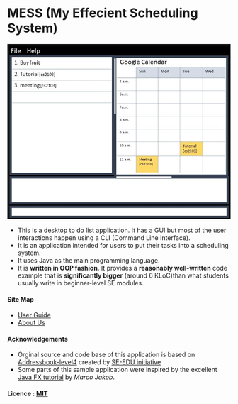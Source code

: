 
# MESS (My Effecient Scheduling System)

<img src="docs/images/mock up pic.jpg" width="600"><br>

* This is a desktop to do list application. It has a GUI but most of the user interactions happen using
  a CLI (Command Line Interface).
* It is an application intended for users to put their tasks into a scheduling system.
* It uses Java as the main programming language. 
* It is **written in OOP fashion**. It provides a **reasonably well-written** code example that is
  **significantly bigger** (around 6 KLoC)than what students usually write in beginner-level SE modules.

 
#### Site Map
* [User Guide](docs/UserGuide.md)
* [About Us](docs/AboutUs.md)



#### Acknowledgements
* Orginal source and code base of this application is based on [Addressbook-level4](https://github.com/se-edu/addressbook-level4) created by [SE-EDU initiative](http://github.com/se-edu/)
* Some parts of this sample application were inspired by the excellent
  [Java FX tutorial](http://code.makery.ch/library/javafx-8-tutorial/) by *Marco Jakob*.



#### Licence : [MIT](LICENSE)


